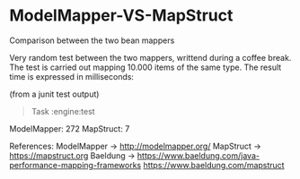 # ModelMapper-VS-MapStruct
Comparison between the two bean mappers

Very random test between the two mappers, writtend during a coffee break.
The test is carried out mapping 10.000 items of the same type. The result time is expressed in milliseconds:


(from a junit test output)

> Task :engine:test

ModelMapper: 272
MapStruct: 7


References:
ModelMapper -> http://modelmapper.org/
MapStruct -> https://mapstruct.org
Baeldung -> https://www.baeldung.com/java-performance-mapping-frameworks
            https://www.baeldung.com/mapstruct
